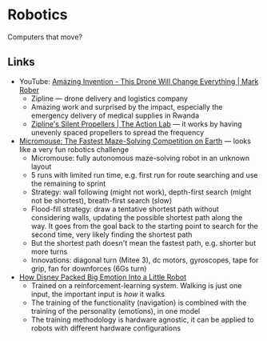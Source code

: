 # Robotics

Computers that move?

## Links

- YouTube:
  [Amazing Invention - This Drone Will Change Everything | Mark Rober](https://youtu.be/DOWDNBu9DkU)
  - Zipline — drone delivery and logistics company
  - Amazing work and surprised by the impact, especially the emergency delivery
    of medical supplies in Rwanda
  - [Zipline's Silent Propellers | The Action Lab](https://youtu.be/z58RORCUTao)
    — it works by having unevenly spaced propellers to spread the frequency
- [Micromouse: The Fastest Maze-Solving Competition on Earth](https://youtu.be/ZMQbHMgK2rw)
  — looks like a very fun robotics challenge
  - Micromouse: fully autonomous maze-solving robot in an unknown layout
  - 5 runs with limited run time, e.g. first run for route searching and use the
    remaining to sprint
  - Strategy: wall following (might not work), depth-first search (might not be
    shortest), breath-first search (slow)
  - Flood-fill strategy: draw a tentative shortest path without considering
    walls, updating the possible shortest path along the way. It goes from the
    goal back to the starting point to search for the second time, very likely
    finding the shortest path
  - But the shortest path doesn't mean the fastest path, e.g. shorter but more
    turns
  - Innovations: diagonal turn (Mitee 3), dc motors, gyroscopes, tape for grip,
    fan for downforces (6Gs turn)
- [How Disney Packed Big Emotion Into a Little Robot](https://spectrum.ieee.org/disney-robot)
  - Trained on a reinforcement-learning system. Walking is just one input, the
    important input is _how_ it walks
  - The training of the functionality (navigation) is combined with the training
    of the personality (emotions), in one model
  - The training methodology is hardware agnostic, it can be applied to robots
    with different hardware configurations
